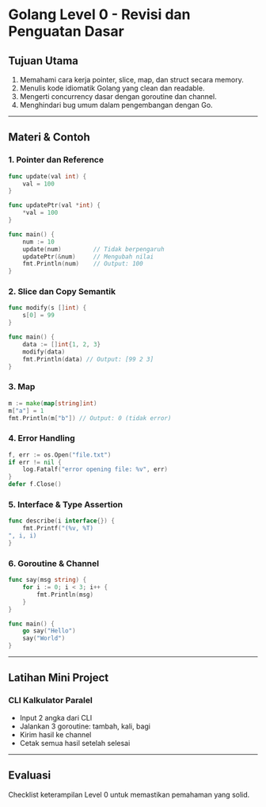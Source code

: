 
# Golang Level 0 - Revisi dan Penguatan Dasar

## Tujuan Utama
1. Memahami cara kerja pointer, slice, map, dan struct secara memory.
2. Menulis kode idiomatik Golang yang clean dan readable.
3. Mengerti concurrency dasar dengan goroutine dan channel.
4. Menghindari bug umum dalam pengembangan dengan Go.

---

## Materi & Contoh

### 1. Pointer dan Reference
```go
func update(val int) {
    val = 100
}

func updatePtr(val *int) {
    *val = 100
}

func main() {
    num := 10
    update(num)         // Tidak berpengaruh
    updatePtr(&num)     // Mengubah nilai
    fmt.Println(num)    // Output: 100
}
```

### 2. Slice dan Copy Semantik
```go
func modify(s []int) {
    s[0] = 99
}

func main() {
    data := []int{1, 2, 3}
    modify(data)
    fmt.Println(data) // Output: [99 2 3]
}
```

### 3. Map
```go
m := make(map[string]int)
m["a"] = 1
fmt.Println(m["b"]) // Output: 0 (tidak error)
```

### 4. Error Handling
```go
f, err := os.Open("file.txt")
if err != nil {
    log.Fatalf("error opening file: %v", err)
}
defer f.Close()
```

### 5. Interface & Type Assertion
```go
func describe(i interface{}) {
    fmt.Printf("(%v, %T)
", i, i)
}
```

### 6. Goroutine & Channel
```go
func say(msg string) {
    for i := 0; i < 3; i++ {
        fmt.Println(msg)
    }
}

func main() {
    go say("Hello")
    say("World")
}
```

---

## Latihan Mini Project

### CLI Kalkulator Paralel
- Input 2 angka dari CLI
- Jalankan 3 goroutine: tambah, kali, bagi
- Kirim hasil ke channel
- Cetak semua hasil setelah selesai

---

## Evaluasi
Checklist keterampilan Level 0 untuk memastikan pemahaman yang solid.
